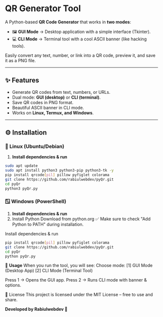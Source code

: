 # QR Generator Tool  

A Python-based **QR Code Generator** that works in **two modes**:  
- 🖼️ **GUI Mode** → Desktop application with a simple interface (Tkinter).  
- 💻 **CLI Mode** → Terminal tool with a cool ASCII banner (like hacking tools).  

Easily convert any text, number, or link into a QR code, preview it, and save it as a PNG file.  

---

## ✨ Features
- Generate QR codes from text, numbers, or URLs.  
- Dual mode: **GUI (desktop)** or **CLI (terminal)**.  
- Save QR codes in PNG format.  
- Beautiful ASCII banner in CLI mode.  
- Works on **Linux, Termux, and Windows**.  

---

## ⚙️ Installation  

### 🐧 Linux (Ubuntu/Debian)
1. **Install dependencies & run**
```bash
sudo apt update
sudo apt install python3 python3-pip python3-tk -y
pip install qrcode[pil] pillow pyfiglet colorama
git clone https://github.com/rabiulwebdev/pyQr.git
cd pyQr
python3 pyQr.py
```

### 🪟 Windows (PowerShell)
1. **Install dependencies & run**
2. Install Python
Download from python.org
✅ Make sure to check "Add Python to PATH" during installation.

Install dependencies & run
```bash
pip install qrcode[pil] pillow pyfiglet colorama
git clone https://github.com/rabiulwebdev/pyQr.git
cd pyQr
python pyQr.py
```
🚀 **Usage**
When you run the tool, you will see:
Choose mode:
[1] GUI Mode (Desktop App)
[2] CLI Mode (Terminal Tool)

Press 1 → Opens the GUI app.
Press 2 → Runs CLI mode with banner & options.

📜 License
This project is licensed under the MIT License – free to use and share.

**Developed by Rabiulwebdev 🚀**
